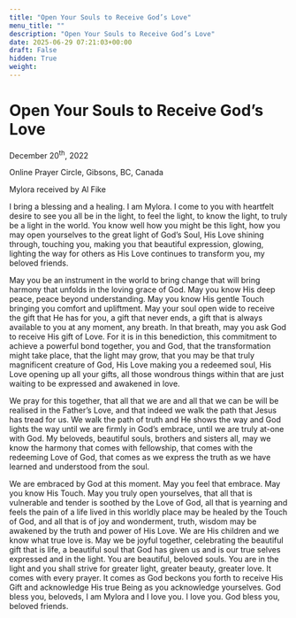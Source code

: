 ```yaml
---
title: "Open Your Souls to Receive God’s Love"
menu_title: ""
description: "Open Your Souls to Receive God’s Love"
date: 2025-06-29 07:21:03+00:00
draft: False
hidden: True
weight:
---
```

# Open Your Souls to Receive God’s Love

December 20<sup>th</sup>, 2022

Online Prayer Circle, Gibsons, BC, Canada

Mylora received by Al Fike

I bring a blessing and a healing. I am Mylora. I come to you with heartfelt desire to see you all be in the light, to feel the light, to know the light, to truly be a light in the world. You know well how you might be this light, how you may open yourselves to the great light of God’s Soul, His Love shining through, touching you, making you that beautiful expression, glowing, lighting the way for others as His Love continues to transform you, my beloved friends.

May you be an instrument in the world to bring change that will bring harmony that unfolds in the loving grace of God. May you know His deep peace, peace beyond understanding. May you know His gentle Touch bringing you comfort and upliftment. May your soul open wide to receive the gift that He has for you, a gift that never ends, a gift that is always available to you at any moment, any breath. In that breath, may you ask God to receive His gift of Love. For it is in this benediction, this commitment to achieve a powerful bond together, you and God, that the transformation might take place, that the light may grow, that you may be that truly magnificent creature of God, His Love making you a redeemed soul, His Love opening up all your gifts, all those wondrous things within that are just waiting to be expressed and awakened in love.

We pray for this together, that all that we are and all that we can be will be realised in the Father’s Love, and that indeed we walk the path that Jesus has tread for us. We walk the path of truth and He shows the way and God lights the way until we are firmly in God’s embrace, until we are truly at-one with God. My beloveds, beautiful souls, brothers and sisters all, may we know the harmony that comes with fellowship, that comes with the redeeming Love of God, that comes as we express the truth as we have learned and understood from the soul.

We are embraced by God at this moment. May you feel that embrace. May you know His Touch. May you truly open yourselves, that all that is vulnerable and tender is soothed by the Love of God, all that is yearning and feels the pain of a life lived in this worldly place may be healed by the Touch of God, and all that is of joy and wonderment, truth, wisdom may be awakened by the truth and power of His Love. We are His children and we know what true love is. May we be joyful together, celebrating the beautiful gift that is life, a beautiful soul that God has given us and is our true selves expressed and in the light. You are beautiful, beloved souls. You are in the light and you shall strive for greater light, greater beauty, greater love. It comes with every prayer. It comes as God beckons you forth to receive His Gift and acknowledge His true Being as you acknowledge yourselves. God bless you, beloveds, I am Mylora and I love you. I love you. God bless you, beloved friends.
